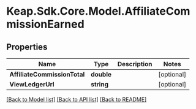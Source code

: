 # Keap.Sdk.Core.Model.AffiliateCommissionEarned

## Properties

Name | Type | Description | Notes
------------ | ------------- | ------------- | -------------
**AffiliateCommissionTotal** | **double** |  | [optional] 
**ViewLedgerUrl** | **string** |  | [optional] 

[[Back to Model list]](../README.md#documentation-for-models) [[Back to API list]](../README.md#documentation-for-api-endpoints) [[Back to README]](../README.md)

